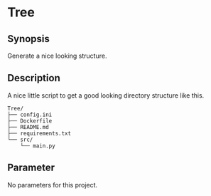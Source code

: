 # Tree

## Synopsis
Generate a nice looking structure.

## Description
A nice little script to get a good looking directory structure like this.
```
Tree/
├── config.ini
├── Dockerfile
├── README.md
├── requirements.txt
└── src/
    └── main.py
```

## Parameter
No parameters for this project.